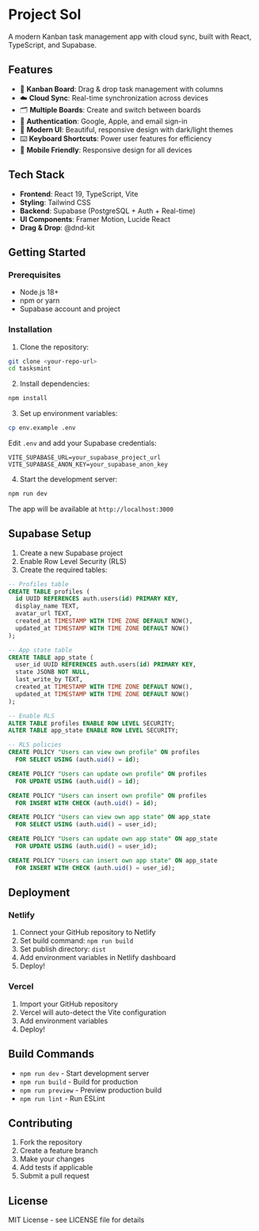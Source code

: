 # Project Sol

A modern Kanban task management app with cloud sync, built with React, TypeScript, and Supabase.

## Features

- 🎯 **Kanban Board**: Drag & drop task management with columns
- ☁️ **Cloud Sync**: Real-time synchronization across devices
- 🗂️ **Multiple Boards**: Create and switch between boards
- 🔐 **Authentication**: Google, Apple, and email sign-in
- 🎨 **Modern UI**: Beautiful, responsive design with dark/light themes
- ⌨️ **Keyboard Shortcuts**: Power user features for efficiency
- 📱 **Mobile Friendly**: Responsive design for all devices

## Tech Stack

- **Frontend**: React 19, TypeScript, Vite
- **Styling**: Tailwind CSS
- **Backend**: Supabase (PostgreSQL + Auth + Real-time)
- **UI Components**: Framer Motion, Lucide React
- **Drag & Drop**: @dnd-kit

## Getting Started

### Prerequisites

- Node.js 18+ 
- npm or yarn
- Supabase account and project

### Installation

1. Clone the repository:
```bash
git clone <your-repo-url>
cd tasksmint
```

2. Install dependencies:
```bash
npm install
```

3. Set up environment variables:
```bash
cp env.example .env
```

Edit `.env` and add your Supabase credentials:
```env
VITE_SUPABASE_URL=your_supabase_project_url
VITE_SUPABASE_ANON_KEY=your_supabase_anon_key
```

4. Start the development server:
```bash
npm run dev
```

The app will be available at `http://localhost:3000`

## Supabase Setup

1. Create a new Supabase project
2. Enable Row Level Security (RLS)
3. Create the required tables:

```sql
-- Profiles table
CREATE TABLE profiles (
  id UUID REFERENCES auth.users(id) PRIMARY KEY,
  display_name TEXT,
  avatar_url TEXT,
  created_at TIMESTAMP WITH TIME ZONE DEFAULT NOW(),
  updated_at TIMESTAMP WITH TIME ZONE DEFAULT NOW()
);

-- App state table
CREATE TABLE app_state (
  user_id UUID REFERENCES auth.users(id) PRIMARY KEY,
  state JSONB NOT NULL,
  last_write_by TEXT,
  created_at TIMESTAMP WITH TIME ZONE DEFAULT NOW(),
  updated_at TIMESTAMP WITH TIME ZONE DEFAULT NOW()
);

-- Enable RLS
ALTER TABLE profiles ENABLE ROW LEVEL SECURITY;
ALTER TABLE app_state ENABLE ROW LEVEL SECURITY;

-- RLS policies
CREATE POLICY "Users can view own profile" ON profiles
  FOR SELECT USING (auth.uid() = id);

CREATE POLICY "Users can update own profile" ON profiles
  FOR UPDATE USING (auth.uid() = id);

CREATE POLICY "Users can insert own profile" ON profiles
  FOR INSERT WITH CHECK (auth.uid() = id);

CREATE POLICY "Users can view own app state" ON app_state
  FOR SELECT USING (auth.uid() = user_id);

CREATE POLICY "Users can update own app state" ON app_state
  FOR UPDATE USING (auth.uid() = user_id);

CREATE POLICY "Users can insert own app state" ON app_state
  FOR INSERT WITH CHECK (auth.uid() = user_id);
```

## Deployment

### Netlify

1. Connect your GitHub repository to Netlify
2. Set build command: `npm run build`
3. Set publish directory: `dist`
4. Add environment variables in Netlify dashboard
5. Deploy!

### Vercel

1. Import your GitHub repository
2. Vercel will auto-detect the Vite configuration
3. Add environment variables
4. Deploy!

## Build Commands

- `npm run dev` - Start development server
- `npm run build` - Build for production
- `npm run preview` - Preview production build
- `npm run lint` - Run ESLint

## Contributing

1. Fork the repository
2. Create a feature branch
3. Make your changes
4. Add tests if applicable
5. Submit a pull request

## License

MIT License - see LICENSE file for details
